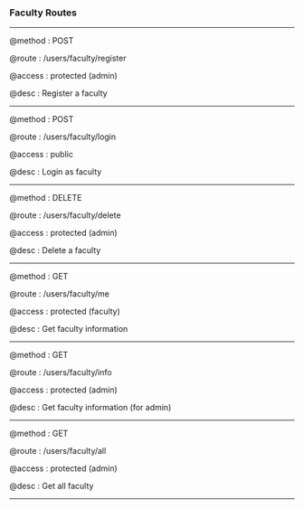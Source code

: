 ### Faculty Routes

<hr>

@method
: POST

@route
: /users/faculty/register

@access
: protected (admin)

@desc
: Register a faculty

<hr>

@method
: POST

@route
: /users/faculty/login

@access
: public

@desc
: Login as faculty

<hr>

@method
: DELETE

@route
: /users/faculty/delete

@access
: protected (admin)

@desc
: Delete a faculty

<hr>

@method
: GET

@route
: /users/faculty/me

@access
: protected (faculty)

@desc
: Get faculty information

<hr>

@method
: GET

@route
: /users/faculty/info

@access
: protected (admin)

@desc
: Get faculty information (for admin)

<hr>

@method
: GET

@route
: /users/faculty/all

@access
: protected (admin)

@desc
: Get all faculty

<hr>